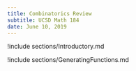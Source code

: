 ```yaml
---
title: Combinatorics Review
subtitle: UCSD Math 184
date: June 10, 2019
---
```


!include sections/Introductory.md

!include sections/GeneratingFunctions.md

<!--!include sections/Posets.md-->

<!--!include sections/Appendix.md-->

<!--!include sections/Dictionary.md-->
